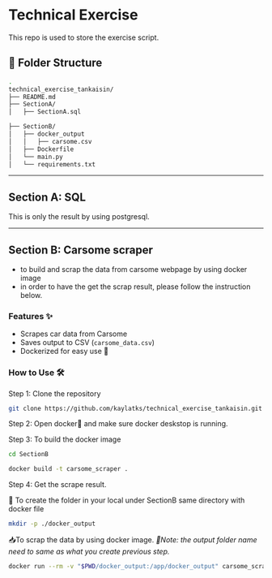 # Technical Exercise
This repo is used to store the exercise script.

## 📂 Folder Structure

```bash
.
technical_exercise_tankaisin/
├── README.md
├── SectionA/
│   ├── SectionA.sql

├── SectionB/
│   ├── docker_output 
│   │   ├── carsome.csv
│   ├── Dockerfile
│   └── main.py
│   └── requirements.txt

```
---

## Section A: SQL
This is only the result by using postgresql.

---
## Section B: Carsome scraper
- to build and scrap the data from carsome webpage by using docker image
- in order to have the get the scrap result, please follow the instruction below.


### Features ✨
- Scrapes car data from Carsome
- Saves output to CSV (`carsome_data.csv`)
- Dockerized for easy use 🐳

### How to Use 🛠️
Step 1: Clone the repository
```bash
git clone https://github.com/kaylatks/technical_exercise_tankaisin.git
```
Step 2: Open docker🐳 and make sure docker deskstop is running.

Step 3: To build the docker image
```bash
cd SectionB
```
```bash
docker build -t carsome_scraper .
```
Step 4: Get the scrape result.

📂 To create the folder in your local under SectionB same directory with docker file
```bash
mkdir -p ./docker_output
```

📥To scrap the data by using docker image. 
*📌Note: the output folder name need to same as what you create previous step.*
```bash
docker run --rm -v "$PWD/docker_output:/app/docker_output" carsome_scraper
```






